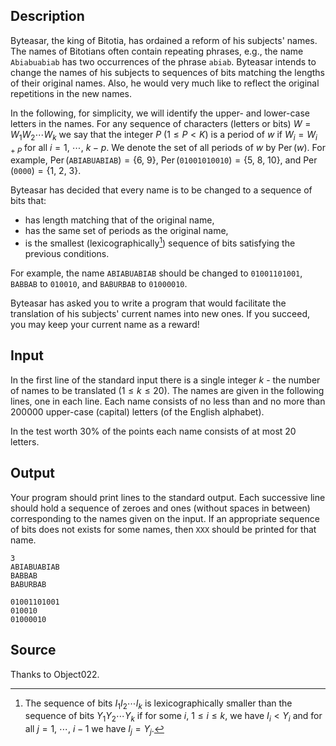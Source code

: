 ## Description

Byteasar, the king of Bitotia, has ordained a reform of his subjects' names. The names of Bitotians often contain repeating phrases, e.g., the name `Abiabuabiab` has two occurrences of the phrase `abiab`. Byteasar intends to change the names of his subjects to sequences of bits matching the lengths of their original names. Also, he would very much like to reflect the original repetitions in the new names.

In the following, for simplicity, we will identify the upper- and lower-case letters in the names. For any sequence of characters (letters or bits) $W=W_1W_2\cdots W_k$ we say that the integer $P$ ($1\leq P < K$) is a period of $w$ if $W_i=W_{i+P}$ for all $i=1,\ \cdots,\ k-p$. We denote the set of all periods of $w$ by $\operatorname{Per}(w)$. For example, $\operatorname{Per}(\texttt{ABIABUABIAB})=\{6,\ 9\}$, $\operatorname{Per}(\texttt{01001010010})=\{5,\ 8,\ 10\}$, and $\operatorname{Per}(\texttt{0000})=\{1,\ 2,\ 3\}$.

Byteasar has decided that every name is to be changed to a sequence of bits that:

- has length matching that of the original name,
- has the same set of periods as the original name,
- is the smallest (lexicographically[^1]) sequence of bits satisfying the previous conditions.

[^1]: The sequence of bits $I_1I_2\cdots I_k$ is lexicographically smaller than the sequence of bits $Y_1Y_2\cdots Y_k$ if for some $i$, $1\leq i\leq k$, we have $I_i < Y_i$ and for all $j=1,\ \cdots,\ i-1$ we have $I_j=Y_j$.

For example, the name `ABIABUABIAB` should be changed to `01001101001`, `BABBAB` to `010010`, and `BABURBAB` to `01000010`.

Byteasar has asked you to write a program that would facilitate the translation of his subjects' current names into new ones. If you succeed, you may keep your current name as a reward!

## Input

In the first line of the standard input there is a single integer $k$ - the number of names to be translated ($1\leq k\leq 20$). The names are given in the following lines, one in each line. Each name consists of no less than and no more than $200000$ upper-case (capital) letters (of the English alphabet).

In the test worth $30\%$ of the points each name consists of at most $20$ letters.

## Output

Your program should print lines to the standard output. Each successive line should hold a sequence of zeroes and ones (without spaces in between) corresponding to the names given on the input. If an appropriate sequence of bits does not exists for some names, then `XXX` should be printed for that name.

```input1
3
ABIABUABIAB
BABBAB
BABURBAB
```

```output1
01001101001
010010
01000010
```

## Source

Thanks to Object022.